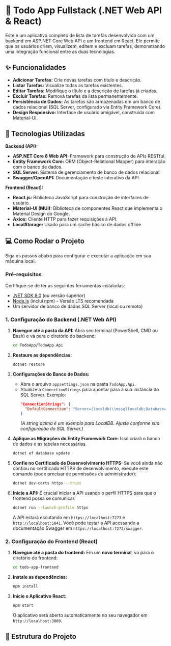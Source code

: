 # 📝 Todo App Fullstack (.NET Web API & React)

Este é um aplicativo completo de lista de tarefas desenvolvido com um backend em ASP.NET Core Web API e um frontend em React. Ele permite que os usuários criem, visualizem, editem e excluam tarefas, demonstrando uma integração funcional entre as duas tecnologias.

## ✨ Funcionalidades

* **Adicionar Tarefas:** Crie novas tarefas com título e descrição.
* **Listar Tarefas:** Visualize todas as tarefas existentes.
* **Editar Tarefas:** Modifique o título e a descrição de tarefas já criadas.
* **Excluir Tarefas:** Remova tarefas da lista permanentemente.
* **Persistência de Dados:** As tarefas são armazenadas em um banco de dados relacional (SQL Server, configurado via Entity Framework Core).
* **Design Responsivo:** Interface de usuário amigável, construída com Material-UI.

## 🚀 Tecnologias Utilizadas

**Backend (API):**

* **ASP.NET Core 8 Web API:** Framework para construção de APIs RESTful.
* **Entity Framework Core:** ORM (Object-Relational Mapper) para interação com o banco de dados.
* **SQL Server:** Sistema de gerenciamento de banco de dados relacional.
* **Swagger/OpenAPI:** Documentação e teste interativo da API.

**Frontend (React):**

* **React.js:** Biblioteca JavaScript para construção de interfaces de usuário.
* **Material-UI (MUI):** Biblioteca de componentes React que implementa o Material Design do Google.
* **Axios:** Cliente HTTP para fazer requisições à API.
* **LocalStorage:** Usado para um cache básico de dados offline.

## 💻 Como Rodar o Projeto

Siga os passos abaixo para configurar e executar a aplicação em sua máquina local.

### Pré-requisitos

Certifique-se de ter as seguintes ferramentas instaladas:

* [.NET SDK 8.0](https://dotnet.microsoft.com/download/dotnet/8.0) (ou versão superior)
* [Node.js](https://nodejs.org/en/download/) (inclui npm) - Versão LTS recomendada
* Um servidor de banco de dados SQL Server (local ou remoto)

### 1. Configuração do Backend (.NET Web API)

1.  **Navegue até a pasta da API:**
    Abra seu terminal (PowerShell, CMD ou Bash) e vá para o diretório do backend:
    ```bash
    cd TodoApp/TodoApp.Api
    ```

2.  **Restaure as dependências:**
    ```bash
    dotnet restore
    ```

3.  **Configurações do Banco de Dados:**
    * Abra o arquivo `appsettings.json` na pasta `TodoApp.Api`.
    * Atualize a `ConnectionStrings` para apontar para a sua instância do SQL Server. Exemplo:
        ```json
        "ConnectionStrings": {
          "DefaultConnection": "Server=(localdb)\\mssqllocaldb;Database=TodoDb;Trusted_Connection=True;MultipleActiveResultSets=true"
        }
        ```
        *(A string acima é um exemplo para LocalDB. Ajuste conforme sua configuração do SQL Server.)*

4.  **Aplique as Migrações do Entity Framework Core:**
    Isso criará o banco de dados e as tabelas necessárias.
    ```bash
    dotnet ef database update
    ```

5.  **Confie no Certificado de Desenvolvimento HTTPS:**
    Se você ainda não confiou no certificado HTTPS de desenvolvimento, execute este comando (pode precisar de permissões de administrador):
    ```bash
    dotnet dev-certs https --trust
    ```

6.  **Inicie a API:**
    É crucial iniciar a API usando o perfil HTTPS para que o frontend possa se comunicar.
    ```bash
    dotnet run --launch-profile https
    ```
    A API estará escutando em `https://localhost:7273` e `http://localhost:5041`. Você pode testar a API acessando a documentação Swagger em `https://localhost:7273/swagger`.

### 2. Configuração do Frontend (React)

1.  **Navegue até a pasta do frontend:**
    Em um **novo terminal**, vá para o diretório do frontend:
    ```bash
    cd todo-app-frontend
    ```

2.  **Instale as dependências:**
    ```bash
    npm install
    ```

3.  **Inicie o Aplicativo React:**
    ```bash
    npm start
    ```
    O aplicativo será aberto automaticamente no seu navegador em `http://localhost:3000`.

## 📂 Estrutura do Projeto